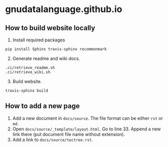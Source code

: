 # gnudatalanguage.github.io

## How to build website locally

1. Install required packages
```
pip install Sphinx travis-sphinx recommonmark
```

2. Generate readme and wiki docs.
```
.ci/retrieve_readme.sh
.ci/retrieve_wiki.sh
```

3. Build website.
```
travis-sphinx build
```

## How to add a new page

1. Add a new document in `docs/source`. The file format can be either `rst` or `md`. 
2. Open `docs/source/_template/layout.html`. Go to line 33. Append a new link there (put document file name without extension).
3. Add a link to `docs/source/toctree.rst`.